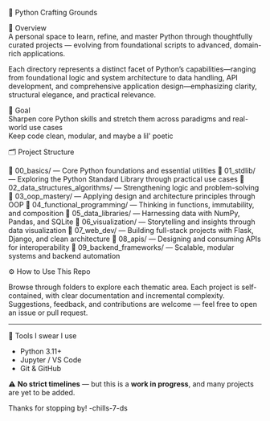 🐍 Python Crafting Grounds  

🧭 Overview  
A personal space to learn, refine, and master Python through thoughtfully curated projects — evolving from foundational scripts to advanced, domain-rich applications.

Each directory represents a distinct facet of Python’s capabilities—ranging from foundational logic and system architecture to data handling, API development, and comprehensive application design—emphasizing clarity, structural elegance, and practical relevance.

🎯 Goal  
Sharpen core Python skills and stretch them across paradigms and real-world use cases  
Keep code clean, modular, and maybe a lil' poetic

🗂️ Project Structure

🔹 00_basics/ — Core Python foundations and essential utilities
🔸 01_stdlib/ — Exploring the Python Standard Library through practical use cases
🔺 02_data_structures_algorithms/ — Strengthening logic and problem-solving
🔹 03_oop_mastery/ — Applying design and architecture principles through OOP
🔸 04_functional_programming/ — Thinking in functions, immutability, and composition
🔺 05_data_libraries/ — Harnessing data with NumPy, Pandas, and SQLite
🔹 06_visualization/ — Storytelling and insights through data visualization
🔸 07_web_dev/ — Building full-stack projects with Flask, Django, and clean architecture
🔺 08_apis/ — Designing and consuming APIs for interoperability
🔹 09_backend_frameworks/ — Scalable, modular systems and backend automation

⚙️ How to Use This Repo

Browse through folders to explore each thematic area.
Each project is self-contained, with clear documentation and incremental complexity.
Suggestions, feedback, and contributions are welcome — feel free to open an issue or pull request.

---

🔧 Tools I swear I use  
- Python 3.11+
- Jupyter / VS Code
- Git & GitHub

⚠️ **No strict timelines** — but this is a **work in progress**, and many projects are yet to be added.

Thanks for stopping by! -chills-7-ds